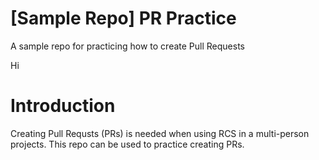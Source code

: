# [Sample Repo] PR Practice
A sample repo for practicing how to create Pull Requests

Hi


# Introduction
Creating Pull Requsts (PRs) is needed when using RCS in a multi-person projects.
This repo can be used to practice creating PRs.